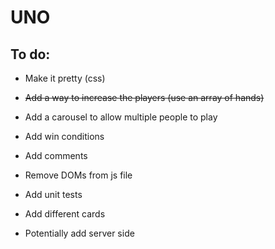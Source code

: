 # UNO

## To do:

- Make it pretty (css)
- ~~Add a way to increase the players (use an array of hands)~~
- Add a carousel to allow multiple people to play
- Add win conditions
- Add comments
- Remove DOMs from js file
- Add unit tests
- Add different cards

- Potentially add server side
